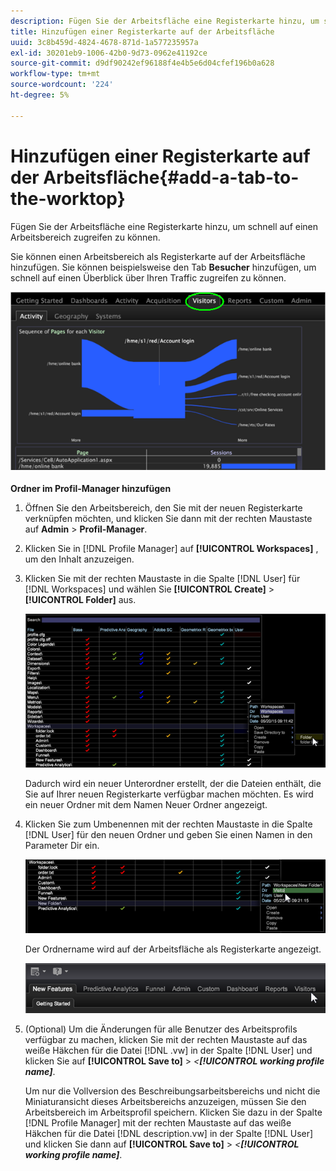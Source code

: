 ```yaml
---
description: Fügen Sie der Arbeitsfläche eine Registerkarte hinzu, um schnell auf einen Arbeitsbereich zugreifen zu können.
title: Hinzufügen einer Registerkarte auf der Arbeitsfläche
uuid: 3c8b459d-4824-4678-871d-1a577235957a
exl-id: 30201eb9-1006-42b0-9d73-0962e41192ce
source-git-commit: d9df90242ef96188f4e4b5e6d04cfef196b0a628
workflow-type: tm+mt
source-wordcount: '224'
ht-degree: 5%

---
```


# Hinzufügen einer Registerkarte auf der Arbeitsfläche{#add-a-tab-to-the-worktop}

Fügen Sie der Arbeitsfläche eine Registerkarte hinzu, um schnell auf einen Arbeitsbereich zugreifen zu können.

Sie können einen Arbeitsbereich als Registerkarte auf der Arbeitsfläche hinzufügen. Sie können beispielsweise den Tab **Besucher** hinzufügen, um schnell auf einen Überblick über Ihren Traffic zugreifen zu können.

![](assets/client-tab.png)

**Ordner im Profil-Manager hinzufügen**

1. Öffnen Sie den Arbeitsbereich, den Sie mit der neuen Registerkarte verknüpfen möchten, und klicken Sie dann mit der rechten Maustaste auf **Admin** > **Profil-Manager**.
1. Klicken Sie in [!DNL Profile Manager] auf **[!UICONTROL Workspaces]** , um den Inhalt anzuzeigen.
1. Klicken Sie mit der rechten Maustaste in die Spalte [!DNL User] für [!DNL Workspaces] und wählen Sie **[!UICONTROL Create]** > **[!UICONTROL Folder]** aus.

   ![](assets/tabs_on_worktop.png)

   Dadurch wird ein neuer Unterordner erstellt, der die Dateien enthält, die Sie auf Ihrer neuen Registerkarte verfügbar machen möchten. Es wird ein neuer Ordner mit dem Namen Neuer Ordner angezeigt.
1. Klicken Sie zum Umbenennen mit der rechten Maustaste in die Spalte [!DNL User] für den neuen Ordner und geben Sie einen Namen in den Parameter Dir ein.

   ![](assets/tabs_on_workto_1.png)

   Der Ordnername wird auf der Arbeitsfläche als Registerkarte angezeigt.

   ![](assets/tabs_on_workto_2.png)

1. (Optional) Um die Änderungen für alle Benutzer des Arbeitsprofils verfügbar zu machen, klicken Sie mit der rechten Maustaste auf das weiße Häkchen für die Datei [!DNL .vw] in der Spalte [!DNL User] und klicken Sie auf **[!UICONTROL Save to]** > *&lt;**[!UICONTROL working profile name]***.

   Um nur die Vollversion des Beschreibungsarbeitsbereichs und nicht die Miniaturansicht dieses Arbeitsbereichs anzuzeigen, müssen Sie den Arbeitsbereich im Arbeitsprofil speichern. Klicken Sie dazu in der Spalte [!DNL Profile Manager] mit der rechten Maustaste auf das weiße Häkchen für die Datei [!DNL description.vw] in der Spalte [!DNL User] und klicken Sie dann auf **[!UICONTROL Save to]** > *&lt;**[!UICONTROL working profile name]***.
